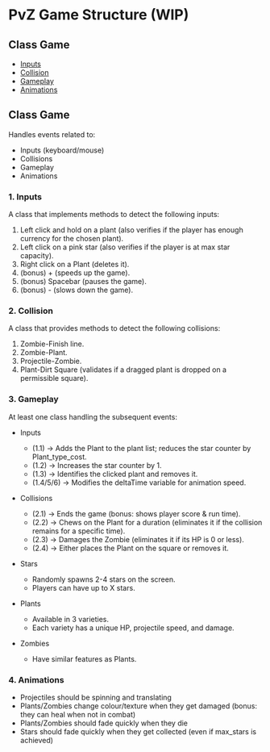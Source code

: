 
# PvZ Game Structure (WIP)

## Class Game
  - [Inputs](#inputs)
  - [Collision](#collision)
  - [Gameplay](#gameplay)
  - [Animations](#animations)

## Class Game

Handles events related to:
- Inputs (keyboard/mouse)
- Collisions 
- Gameplay 
- Animations 

### 1. Inputs

A class that implements methods to detect the following inputs:

1. Left click and hold on a plant (also verifies if the player has enough currency for the chosen plant).
2. Left click on a pink star (also verifies if the player is at max star capacity).
3. Right click on a Plant (deletes it).
4. (bonus) + (speeds up the game).
5. (bonus) Spacebar (pauses the game).
6. (bonus) - (slows down the game).

### 2. Collision

A class that provides methods to detect the following collisions:

1. Zombie-Finish line.
2. Zombie-Plant.
3. Projectile-Zombie.
4. Plant-Dirt Square (validates if a dragged plant is dropped on a permissible square).

### 3. Gameplay 

At least one class handling the subsequent events:

- Inputs
  - (1.1) -> Adds the Plant to the plant list; reduces the star counter by Plant_type_cost.
  - (1.2) -> Increases the star counter by 1.
  - (1.3) -> Identifies the clicked plant and removes it.
  - (1.4/5/6) -> Modifies the deltaTime variable for animation speed.
  
- Collisions
  - (2.1) -> Ends the game (bonus: shows player score & run time).
  - (2.2) -> Chews on the Plant for a duration (eliminates it if the collision remains for a specific time).
  - (2.3) -> Damages the Zombie (eliminates it if its HP is 0 or less).
  - (2.4) -> Either places the Plant on the square or removes it.

- Stars
  - Randomly spawns 2-4 stars on the screen.
  - Players can have up to X stars.
  
- Plants
  - Available in 3 varieties.
  - Each variety has a unique HP, projectile speed, and damage.
  
- Zombies
  - Have similar features as Plants.

### 4. Animations
* Projectiles should be spinning and translating 
* Plants/Zombies change colour/texture when they get damaged (bonus: they can heal when not in combat)
* Plants/Zombies should fade quickly when they die
* Stars should fade quickly when they get collected (even if max_stars is achieved)


